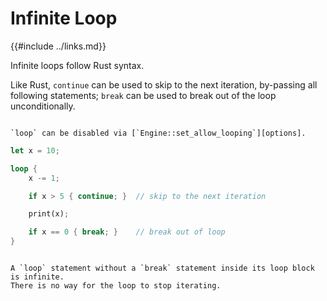 Infinite Loop
=============

{{#include ../links.md}}

Infinite loops follow Rust syntax.

Like Rust, `continue` can be used to skip to the next iteration, by-passing all following statements;
`break` can be used to break out of the loop unconditionally.

~~~admonish tip.small "Tip: Disable `loop`"

`loop` can be disabled via [`Engine::set_allow_looping`][options].
~~~

```rust
let x = 10;

loop {
    x -= 1;

    if x > 5 { continue; }  // skip to the next iteration

    print(x);

    if x == 0 { break; }    // break out of loop
}
```

~~~admonish danger.small "Remember the `break` statement"

A `loop` statement without a `break` statement inside its loop block is infinite.
There is no way for the loop to stop iterating.
~~~
